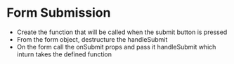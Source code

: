 # Form Submission

- Create the function that will be called when the submit button is pressed
- From the form object, destructure the handleSubmit
- On the form call the onSubmit props and pass it handleSubmit which inturn takes the defined function
